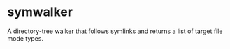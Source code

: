 # symwalker
A directory-tree walker that follows symlinks and returns a list of target file mode types.

